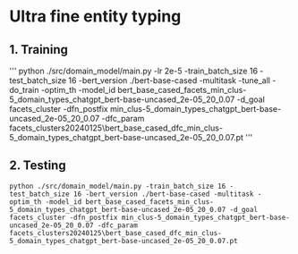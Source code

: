 # Ultra fine entity typing

## 1. Training
'''
python ./src/domain_model/main.py -lr 2e-5 -train_batch_size 16 -test_batch_size 16 -bert_version ./bert-base-cased -multitask -tune_all -do_train -optim_th -model_id bert_base_cased_facets_min_clus-5_domain_types_chatgpt_bert-base-uncased_2e-05_20_0.07 -d_goal facets_cluster -dfn_postfix min_clus-5_domain_types_chatgpt_bert-base-uncased_2e-05_20_0.07 -dfc_param facets_clusters20240125\bert_base_cased_dfc_min_clus-5_domain_types_chatgpt_bert-base-uncased_2e-05_20_0.07.pt
'''

## 2. Testing
```
python ./src/domain_model/main.py -train_batch_size 16 -test_batch_size 16 -bert_version ./bert-base-cased -multitask -optim_th -model_id bert_base_cased_facets_min_clus-5_domain_types_chatgpt_bert-base-uncased_2e-05_20_0.07 -d_goal facets_cluster -dfn_postfix min_clus-5_domain_types_chatgpt_bert-base-uncased_2e-05_20_0.07 -dfc_param facets_clusters20240125\bert_base_cased_dfc_min_clus-5_domain_types_chatgpt_bert-base-uncased_2e-05_20_0.07.pt
```


